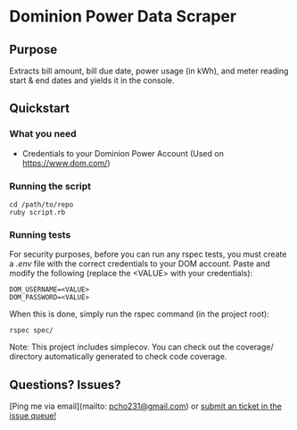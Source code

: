 # Dominion Power Data Scraper

## Purpose
Extracts bill amount, bill due date, power usage (in kWh), and meter reading start & end dates and yields it in the console.

## Quickstart

### What you need
* Credentials to your Dominion Power Account (Used on https://www.dom.com/)

### Running the script
```
cd /path/to/repo
ruby script.rb
```

### Running tests
For security purposes, before you can run any rspec tests, you must create a *.env* file with the correct credentials to your DOM account.  Paste and modify the following (replace the \<VALUE\> with your credentials):
```
DOM_USERNAME=<VALUE>
DOM_PASSWORD=<VALUE>
```

When this is done, simply run the rspec command (in the project root):
```
rspec spec/
```

Note: This project includes simplecov.  You can check out the coverage/ directory automatically generated to check code coverage.

## Questions?  Issues?
[Ping me via email](mailto: pcho231@gmail.com) or [submit an ticket in the issue queue!](https://github.com/freestylebit/dom-scraper/issues)
